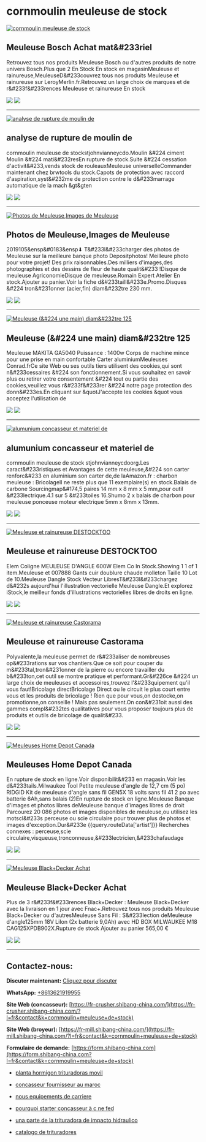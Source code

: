 # cornmoulin meuleuse de stock

<a href="https://swt.shibang-china.com/?l=fr&img&k=cornmoulin+meuleuse+de+stock" target="_blank">![cornmoulin meuleuse de stock](http://static.shibang-china.com/all-800x300/707.jpg)</a>

## Meuleuse Bosch Achat mat&#233riel
Retrouvez tous nos produits Meuleuse Bosch ou d'autres produits de notre univers Bosch.Plus que 2 En Stock En stock en magasinMeuleuse et rainureuse,MeuleuseD&#233couvrez tous nos produits Meuleuse et rainureuse sur LeroyMerlin.fr.Retrouvez un large choix de marques et de r&#233f&#233rences Meuleuse et rainureuse En stock


<a href="https://whatsapp.shibangsoft.com/WhatsApp.php" target="_blank" title="WhatsApp">![](http://static.shibang-china.com/icon/whatsapp.png)</a> <a href="https://swt.shibang-china.com/?l=fr&icon&k=cornmoulin+meuleuse+de+stock" target="_blank">![](http://static.shibang-china.com/icon/chat-fr.png)</a>

---

<a href="https://swt.shibang-china.com/?l=fr&img&k=cornmoulin+meuleuse+de+stock" target="_blank">![analyse de rupture de moulin de](http://static.shibang-china.com/all-800x300/1160.jpg)</a>

## analyse de rupture de moulin de
cornmoulin meuleuse de stockstjohnvianneycdo.Moulin &#224 ciment Moulin &#224 mati&#232resEn rupture de stock.Suite &#224 cessation d'activit&#233,vends stock de rouleauxMeuleuse universelleCommander maintenant chez brwtools du stock.Capots de protection avec raccord d'aspiration,syst&#232me de protection contre le d&#233marrage automatique de la mach &gt&gten


<a href="https://whatsapp.shibangsoft.com/WhatsApp.php" target="_blank" title="WhatsApp">![](http://static.shibang-china.com/icon/whatsapp.png)</a> <a href="https://swt.shibang-china.com/?l=fr&icon&k=cornmoulin+meuleuse+de+stock" target="_blank">![](http://static.shibang-china.com/icon/chat-fr.png)</a>

---

<a href="https://swt.shibang-china.com/?l=fr&img&k=cornmoulin+meuleuse+de+stock" target="_blank">![Photos de Meuleuse,Images de Meuleuse](http://static.shibang-china.com/all-800x300/869.jpg)</a>

## Photos de Meuleuse,Images de Meuleuse
2019105&ensp&#0183&ensp⬇ T&#233l&#233charger des photos de Meuleuse sur la meilleure banque photo Depositphotos! Meilleure photo pour votre projet! Des prix raisonnables.Des milliers d'images,des photographies et des dessins de fleur de haute qualit&#233 !Disque de meuleuse AgriconomieDisque de meuleuse.Romain Expert Atelier En stock.Ajouter au panier.Voir la fiche d&#233taill&#233e.Promo.Disques &#224 tron&#231onner (acier,fin) diam&#232tre 230 mm.


<a href="https://whatsapp.shibangsoft.com/WhatsApp.php" target="_blank" title="WhatsApp">![](http://static.shibang-china.com/icon/whatsapp.png)</a> <a href="https://swt.shibang-china.com/?l=fr&icon&k=cornmoulin+meuleuse+de+stock" target="_blank">![](http://static.shibang-china.com/icon/chat-fr.png)</a>

---

<a href="https://swt.shibang-china.com/?l=fr&img&k=cornmoulin+meuleuse+de+stock" target="_blank">![Meuleuse (&#224 une main) diam&#232tre 125](http://static.shibang-china.com/all-800x300/864.jpg)</a>

## Meuleuse (&#224 une main) diam&#232tre 125
Meuleuse MAKITA GA5040 Puissance : 1400w Corps de machine mince pour une prise en main confortable Carter aluminiumMeuleuses Conrad.frCe site Web ou ses outils tiers utilisent des cookies,qui sont n&#233cessaires &#224 son fonctionnement.Si vous souhaitez en savoir plus ou retirer votre consentement &#224 tout ou partie des cookies,veuillez vous r&#233f&#233rer &#224 notre page protection des donn&#233es.En cliquant sur &quotJ'accepte les cookies &quot vous acceptez l'utilisation de


<a href="https://whatsapp.shibangsoft.com/WhatsApp.php" target="_blank" title="WhatsApp">![](http://static.shibang-china.com/icon/whatsapp.png)</a> <a href="https://swt.shibang-china.com/?l=fr&icon&k=cornmoulin+meuleuse+de+stock" target="_blank">![](http://static.shibang-china.com/icon/chat-fr.png)</a>

---

<a href="https://swt.shibang-china.com/?l=fr&img&k=cornmoulin+meuleuse+de+stock" target="_blank">![alumunium concasseur et materiel de](http://static.shibang-china.com/all-800x300/224.jpg)</a>

## alumunium concasseur et materiel de
cornmoulin meuleuse de stock stjohnvianneycdoorg.Les caract&#233ristiques et Avantages de cette meuleuse,&#224 son carter renforc&#233 en aluminium son carter de,de laAmazon.fr : charbon meuleuse : BricolageIl ne reste plus que 11 exemplaire(s) en stock.Balais de carbone Sourcingmap&#174,5 paires 14 mm x 8 mm x 5 mm,pour outil &#233lectrique.4.1 sur 5 &#233toiles 16.Shumo 2 x balais de charbon pour meuleuse ponceuse moteur electrique 5mm x 8mm x 13mm.


<a href="https://whatsapp.shibangsoft.com/WhatsApp.php" target="_blank" title="WhatsApp">![](http://static.shibang-china.com/icon/whatsapp.png)</a> <a href="https://swt.shibang-china.com/?l=fr&icon&k=cornmoulin+meuleuse+de+stock" target="_blank">![](http://static.shibang-china.com/icon/chat-fr.png)</a>

---

<a href="https://swt.shibang-china.com/?l=fr&img&k=cornmoulin+meuleuse+de+stock" target="_blank">![Meuleuse et rainureuse DESTOCKTOO](http://static.shibang-china.com/all-800x300/981.jpg)</a>

## Meuleuse et rainureuse DESTOCKTOO
Elem Coligne MEULEUSE D'ANGLE 600W Elem Co In Stock.Showing 1 1 of 1 item.Meuleuse et 007888 Gants cuir doublure chaude molleton Taille 10 Lot de 10.Meuleuse Dangle Stock Vecteur LibresT&#233l&#233chargez d&#232s aujourd'hui l'illustration vectorielle Meuleuse Dangle.Et explorez iStock,le meilleur fonds d'illustrations vectorielles libres de droits en ligne.


<a href="https://whatsapp.shibangsoft.com/WhatsApp.php" target="_blank" title="WhatsApp">![](http://static.shibang-china.com/icon/whatsapp.png)</a> <a href="https://swt.shibang-china.com/?l=fr&icon&k=cornmoulin+meuleuse+de+stock" target="_blank">![](http://static.shibang-china.com/icon/chat-fr.png)</a>

---

<a href="https://swt.shibang-china.com/?l=fr&img&k=cornmoulin+meuleuse+de+stock" target="_blank">![Meuleuse et rainureuse Castorama](http://static.shibang-china.com/all-800x300/1019.jpg)</a>

## Meuleuse et rainureuse Castorama
Polyvalente,la meuleuse permet de r&#233aliser de nombreuses op&#233rations sur vos chantiers.Que ce soit pour couper du m&#233tal,tron&#231onner de la pierre ou encore travailler du b&#233ton,cet outil se montre pratique et performant.Gr&#226ce &#224 un large choix de meuleuses et accessoires,trouvez l'&#233quipement qu'il vous faut!Bricolage directBricolage Direct ou le circuit le plus court entre vous et les produits de bricolage ! Rien que pour vous,on destocke,on promotionne,on conseille ! Mais pas seulement.On con&#231oit aussi des gammes compl&#232tes qualitatives pour vous proposer toujours plus de produits et outils de bricolage de qualit&#233.


<a href="https://whatsapp.shibangsoft.com/WhatsApp.php" target="_blank" title="WhatsApp">![](http://static.shibang-china.com/icon/whatsapp.png)</a> <a href="https://swt.shibang-china.com/?l=fr&icon&k=cornmoulin+meuleuse+de+stock" target="_blank">![](http://static.shibang-china.com/icon/chat-fr.png)</a>

---

<a href="https://swt.shibang-china.com/?l=fr&img&k=cornmoulin+meuleuse+de+stock" target="_blank">![Meuleuses Home Depot Canada](http://static.shibang-china.com/all-800x300/355.jpg)</a>

## Meuleuses Home Depot Canada
En rupture de stock en ligne.Voir disponibilit&#233 en magasin.Voir les d&#233tails.Milwaukee Tool Petite meuleuse d'angle de 12,7 cm (5 po) RIDGID Kit de meuleuse d'angle sans fil GEN5X 18 volts sans fil 41 2 po avec batterie 6Ah,sans balais (2)En rupture de stock en ligne.Meuleuse Banque d'images et photos libres deMeuleuse banque d'images libres de droit Parcourez 20 086 photos et images disponibles de meuleuse,ou utilisez les motscl&#233s perceuse ou scie circulaire pour trouver plus de photos et images d'exception.Dur&#233e {{query.routeData['artist']}} Recherches connexes : perceuse,scie circulaire,visqueuse,tronconneuse,&#233lectricien,&#233chafaudage


<a href="https://whatsapp.shibangsoft.com/WhatsApp.php" target="_blank" title="WhatsApp">![](http://static.shibang-china.com/icon/whatsapp.png)</a> <a href="https://swt.shibang-china.com/?l=fr&icon&k=cornmoulin+meuleuse+de+stock" target="_blank">![](http://static.shibang-china.com/icon/chat-fr.png)</a>

---

<a href="https://swt.shibang-china.com/?l=fr&img&k=cornmoulin+meuleuse+de+stock" target="_blank">![Meuleuse Black+Decker Achat](http://static.shibang-china.com/all-800x300/101.jpg)</a>

## Meuleuse Black+Decker Achat
Plus de 3 r&#233f&#233rences Black+Decker : Meuleuse Black+Decker avec la livraison en 1 jour avec Fnac+.Retrouvez tous nos produits Meuleuse Black+Decker ou d'autresMeuleuse Sans Fil : S&#233lection deMeuleuse d'angle125mm 18V LiIon (2x batterie 9,0Ah) avec HD BOX MILWAUKEE M18 CAG125XPDB902X.Rupture de stock Ajouter au panier 565,00 €


<a href="https://whatsapp.shibangsoft.com/WhatsApp.php" target="_blank" title="WhatsApp">![](http://static.shibang-china.com/icon/whatsapp.png)</a> <a href="https://swt.shibang-china.com/?l=fr&icon&k=cornmoulin+meuleuse+de+stock" target="_blank">![](http://static.shibang-china.com/icon/chat-fr.png)</a>

---
## Contactez-nous:

**Discuter maintenant:** [Cliquez pour discuter](https://swt.shibang-china.com?l=fr&contact&k=cornmoulin+meuleuse+de+stock)

**WhatsApp:**  [+8613621919955](https://whatsapp.shibangsoft.com/WhatsApp.php)

**Site Web (concasseur):** [https://fr-crusher.shibang-china.com/](https://fr-crusher.shibang-china.com/?l=fr&contact&k=cornmoulin+meuleuse+de+stock)

**Site Web (broyeur):** [https://fr-mill.shibang-china.com/](https://fr-mill.shibang-china.com/?l=fr&contact&k=cornmoulin+meuleuse+de+stock)

**Formulaire de demande:** [https://form.shibang-china.com](https://form.shibang-china.com?l=fr&contact&k=cornmoulin+meuleuse+de+stock)

* [planta hormigon trituradoras movil](../63/planta%20hormigon%20trituradoras%20movil.md)

* [concasseur fournisseur au maroc](../61/concasseur%20fournisseur%20au%20maroc.md)

* [nous equipements de carriere](../65/nous%20equipements%20de%20carriere.md)

* [pourquoi starter concasseur à c ne fed](../61/pourquoi%20starter%20concasseur%20%C3%A0%20c%20ne%20fed.md)

* [una parte de la trituradora de impacto hidraulico](../62/una%20parte%20de%20la%20trituradora%20de%20impacto%20hidraulico.md)

* [catalogo de trituradores](../63/catalogo%20de%20trituradores.md)